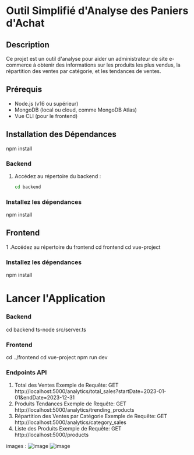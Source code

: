 # Outil Simplifié d'Analyse des Paniers d'Achat

## Description
Ce projet est un outil d'analyse pour aider un administrateur de site e-commerce à obtenir des informations sur les produits les plus vendus, la répartition des ventes par catégorie, et les tendances de ventes.

## Prérequis
- Node.js (v16 ou supérieur)
- MongoDB (local ou cloud, comme MongoDB Atlas)
- Vue CLI (pour le frontend)

## Installation des Dépendances
npm install



### Backend
1. Accédez au répertoire du backend :
   ```bash
   cd backend
   
   
### Installez les dépendances 

npm install

## Frontend
1 .Accédez au répertoire du frontend
cd frontend 
cd vue-project

### Installez les dépendances 

npm install

# Lancer l'Application
### Backend
  cd backend
  ts-node src/server.ts

### Frontend
  cd ../frontend
  cd vue-project
  npm run dev

### Endpoints API
  1. Total des Ventes
Exemple de Requête:
GET http://localhost:5000/analytics/total_sales?startDate=2023-01-01&endDate=2023-12-31
2. Produits Tendances
   Exemple de Requête:
   GET http://localhost:5000/analytics/trending_products
3. Répartition des Ventes par Catégorie
   Exemple de Requête:
   GET http://localhost:5000/analytics/category_sales
4. Liste des Produits
    Exemple de Requête:
   GET http://localhost:5000/products
   

  images : ![image](https://github.com/user-attachments/assets/d77ad044-5371-4dd2-beca-bf04d9acceda)  ![image](https://github.com/user-attachments/assets/987f0c3d-5dc5-41d4-aa74-2061c79b5ea6)



